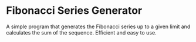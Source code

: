 # Fibonacci Series Generator
A simple program that generates the Fibonacci series up to a given limit and calculates the sum of the sequence. Efficient and easy to use.
